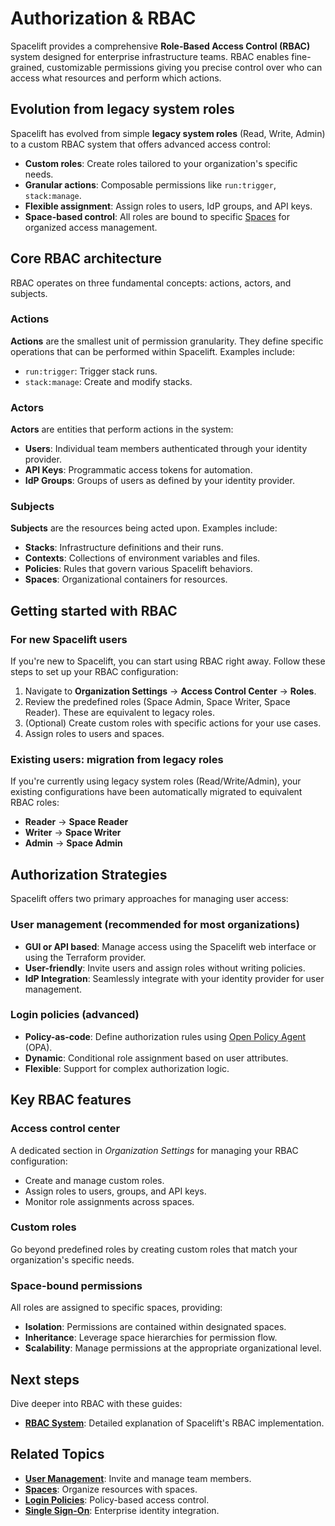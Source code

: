 # Authorization & RBAC

Spacelift provides a comprehensive **Role-Based Access Control (RBAC)** system designed for enterprise infrastructure teams. RBAC enables fine-grained, customizable permissions giving you precise control over who can access what resources and perform which actions.

## Evolution from legacy system roles

Spacelift has evolved from simple **legacy system roles** (Read, Write, Admin) to a custom RBAC system that offers advanced access control:

- **Custom roles**: Create roles tailored to your organization's specific needs.
- **Granular actions**: Composable permissions like `run:trigger`, `stack:manage`.
- **Flexible assignment**: Assign roles to users, IdP groups, and API keys.
- **Space-based control**: All roles are bound to specific [Spaces](../spaces/README.md) for organized access management.

## Core RBAC architecture

RBAC operates on three fundamental concepts: actions, actors, and subjects.

### Actions

**Actions** are the smallest unit of permission granularity. They define specific operations that can be performed within Spacelift. Examples include:

- `run:trigger`: Trigger stack runs.
- `stack:manage`: Create and modify stacks.

### Actors

**Actors** are entities that perform actions in the system:

- **Users**: Individual team members authenticated through your identity provider.
- **API Keys**: Programmatic access tokens for automation.
- **IdP Groups**: Groups of users as defined by your identity provider.

### Subjects

**Subjects** are the resources being acted upon. Examples include:

- **Stacks**: Infrastructure definitions and their runs.
- **Contexts**: Collections of environment variables and files.
- **Policies**: Rules that govern various Spacelift behaviors.
- **Spaces**: Organizational containers for resources.

## Getting started with RBAC

### For new Spacelift users

If you're new to Spacelift, you can start using RBAC right away. Follow these steps to set up your RBAC configuration:

1. Navigate to **Organization Settings** → **Access Control Center** → **Roles**.
2. Review the predefined roles (Space Admin, Space Writer, Space Reader). These are equivalent to legacy roles.
3. (Optional) Create custom roles with specific actions for your use cases.
4. Assign roles to users and spaces.

### Existing users: migration from legacy roles

If you're currently using legacy system roles (Read/Write/Admin), your existing configurations have been automatically migrated to equivalent RBAC roles:

- **Reader** → **Space Reader**
- **Writer** → **Space Writer**
- **Admin** → **Space Admin**

## Authorization Strategies

Spacelift offers two primary approaches for managing user access:

### User management (recommended for most organizations)

- **GUI or API based**: Manage access using the Spacelift web interface or using the Terraform provider.
- **User-friendly**: Invite users and assign roles without writing policies.
- **IdP Integration**: Seamlessly integrate with your identity provider for user management.

### Login policies (advanced)

- **Policy-as-code**: Define authorization rules using [Open Policy Agent](https://www.openpolicyagent.org/) (OPA).
- **Dynamic**: Conditional role assignment based on user attributes.
- **Flexible**: Support for complex authorization logic.

## Key RBAC features

### Access control center

A dedicated section in _Organization Settings_ for managing your RBAC configuration:

- Create and manage custom roles.
- Assign roles to users, groups, and API keys.
- Monitor role assignments across spaces.

### Custom roles

Go beyond predefined roles by creating custom roles that match your organization's specific needs.

### Space-bound permissions

All roles are assigned to specific spaces, providing:

- **Isolation**: Permissions are contained within designated spaces.
- **Inheritance**: Leverage space hierarchies for permission flow.
- **Scalability**: Manage permissions at the appropriate organizational level.

## Next steps

Dive deeper into RBAC with these guides:

- **[RBAC System](rbac-system.md)**: Detailed explanation of Spacelift's RBAC implementation.

## Related Topics

- **[User Management](../user-management/README.md)**: Invite and manage team members.
- **[Spaces](../spaces/README.md)**: Organize resources with spaces.
- **[Login Policies](../policy/login-policy.md)**: Policy-based access control.
- **[Single Sign-On](../../integrations/single-sign-on/README.md)**: Enterprise identity integration.
